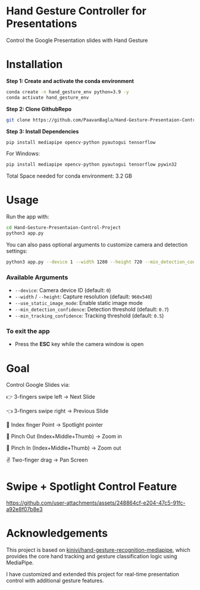 # Hand Gesture Controller for Presentations
Control the Google Presentation slides with Hand Gesture

# Installation
**Step 1: Create and activate the conda environment**
```bash
conda create -n hand_gesture_env python=3.9 -y
conda activate hand_gesture_env
```
**Step 2: Clone GithubRepo**
```bash
git clone https://github.com/PaavanBagla/Hand-Gesture-Presentaion-Control-Project.git
```
**Step 3: Install Dependencies**
```bash
pip install mediapipe opencv-python pyautogui tensorflow
```
For Windows:
```bash
pip install mediapipe opencv-python pyautogui tensorflow pywin32
```
Total Space needed for conda environment: 3.2 GB

# Usage
Run the app with:
```bash
cd Hand-Gesture-Presentaion-Control-Project
python3 app.py
```
You can also pass optional arguments to customize camera and detection settings:
```bash
python3 app.py --device 1 --width 1280 --height 720 --min_detection_confidence 0.8 --min_tracking_confidence 0.6
```

### Available Arguments
- `--device`: Camera device ID (default: `0`)
- `--width` / `--height`: Capture resolution (default: `960x540`)
- `--use_static_image_mode`: Enable static image mode
- `--min_detection_confidence`: Detection threshold (default: `0.7`)
- `--min_tracking_confidence`: Tracking threshold (default: `0.5`)
  
### To exit the app
- Press the **ESC** key while the camera window is open
# Goal
Control Google Slides via:

👉 3-fingers swipe left → Next Slide

👈 3-fingers swipe right → Previous Slide

🫵 Index finger Point → Spotlight pointer

🤏 Pinch Out (Index+Middle+Thumb) → Zoom in 

🤏 Pinch In (Index+Middle+Thumb) → Zoom out

✌️ Two-finger drag → Pan Screen

# Swipe + Spotlight Control Feature
https://github.com/user-attachments/assets/248864cf-e204-47c5-91fc-a92e8f07b8e3
# Acknowledgements
This project is based on [kinivi/hand-gesture-recognition-mediapipe](https://github.com/kinivi/hand-gesture-recognition-mediapipe), which provides the core hand tracking and gesture classification logic using MediaPipe.

I have customized and extended this project for real-time presentation control with additional gesture features.
